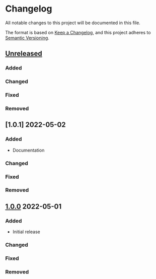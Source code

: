 # Changelog
All notable changes to this project will be documented in this file.

The format is based on [Keep a Changelog](https://keepachangelog.com/en/1.0.0/),
and this project adheres to [Semantic Versioning](https://semver.org/spec/v2.0.0.html).

## [Unreleased]
### Added

### Changed

### Fixed

### Removed

## [1.0.1] 2022-05-02
### Added
* Documentation

### Changed

### Fixed

### Removed

## [1.0.0] 2022-05-01
### Added
* Initial release

### Changed

### Fixed

### Removed

[Unreleased]: https://github.com/rubocop-semver/rubocop-ruby3_0/compare/v1.0.0...HEAD
[1.0.0]: https://github.com/rubocop-semver/rubocop-ruby3_0/compare/251b24f1147b3a42a16465663be1f08c93e8affc...v1.0.0
